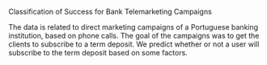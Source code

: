 Classification of Success for Bank Telemarketing Campaigns 

The data is related to direct marketing campaigns of a Portuguese banking institution, based on phone calls. The goal of the campaigns was to get the clients to subscribe to a term deposit. We predict whether or not a user will subscribe to the term deposit based on some factors.
